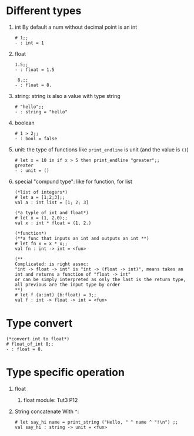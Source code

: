 # Different types
1. int
    By default a num without decimal point is an int
    ```
    # 1;;
    - : int = 1
    ```

1. float
    ```
    1.5;;
    - : float = 1.5

     8.;;
    - : float = 8.
    ```

1. string: string is also a value with type string
    ```
    # "hello";;
    - : string = "hello"
    ```

1. boolean
    ```
    # 1 > 2;;
    - : bool = false
    ```

1. unit: the type of functions like `print_endline` is unit (and the value is `()`)
    ```
    # let x = 10 in if x > 5 then print_endline "greater";; 
    greater
    - : unit = ()
    ```
1. special "compund type": like for function, for list
    ```
    (*list of integers*)
    # let a = [1;2;3];;
    val a : int list = [1; 2; 3]   

    (*a typle of int and float*)
    # let x = (1, 2.0);;
    val x : int * float = (1, 2.)

    (*function*)
    (**a func that inputs an int and outputs an int **)
    # let fn x = x * x;;
    val fn : int -> int = <fun> 

    (**
    Complicated: is right assoc:
    "int -> float -> int" is "int -> (float -> int)", means takes an int and returns a function of "float -> int"
    or can be simply interpreted as only the last is the return type, all previous are the input type by order
    **)
    # let f (a:int) (b:float) = 3;;
    val f : int -> float -> int = <fun>
    ```

# Type convert
```
(*convert int to float*)
# float_of_int 8;;
- : float = 8.
```

# Type specific operation
1. float
    1. float module: Tut3 P12

1. String concatenate
    With `^`:
    ```
    # let say_hi name = print_string ("Hello, " ^ name ^ "!\n") ;;
    val say_hi : string -> unit = <fun>
    ```
